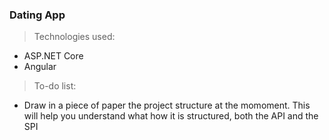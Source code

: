 ### Dating App

>Technologies used:

- ASP.NET Core
- Angular

>To-do list:

- Draw in a piece of paper the project structure at the momoment. This will help you understand what how it is structured, both the API and the SPI